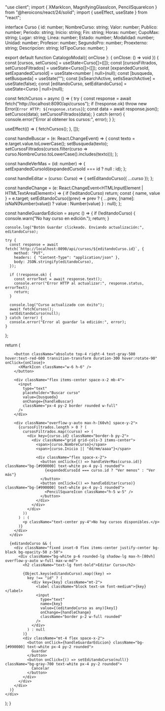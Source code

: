 "use client";
import { XMarkIcon, MagnifyingGlassIcon, PencilSquareIcon } from "@heroicons/react/24/solid";
import { useEffect, useState } from "react";

interface Curso {
  id: number;
  NombreCurso: string;
  Valor: number;
  Publico: number;
  Periodo: string;
  Inicio: string;
  Fin: string;
  Horas: number;
  CupoMax: string;
  Lugar: string;
  Linea: number;
  Estado: number;
  Modalidad: number;
  Unidad: number;
  Profesor: number;
  SegundoPro: number;
  Proexterno: string;
  Descripcion: string;
  IdTipoCurso: number;
}

export default function CatalogoModal({ onClose }: { onClose: () => void }) {
  const [cursos, setCursos] = useState<Curso[]>([]);
  const [cursosFiltrados, setCursosFiltrados] = useState<Curso[]>([]);
  const [expandedCursoId, setExpandedCursoId] = useState<number | null>(null);
  const [busqueda, setBusqueda] = useState("");
  const [isSearchActive, setIsSearchActive] = useState(false);
  const [editandoCurso, setEditandoCurso] = useState<Curso | null>(null);

  const fetchCursos = async () => {
    try {
      const response = await fetch("http://localhost:8090/api/cursos");
      if (!response.ok) throw new Error(`Error HTTP: ${response.status}`);
      const data = await response.json();
      setCursos(data);
      setCursosFiltrados(data);
    } catch (error) {
      console.error("Error al obtener los cursos:", error);
    }
  };

  useEffect(() => {
    fetchCursos();
  }, []);

  const handleBuscar = (e: React.ChangeEvent<HTMLInputElement>) => {
    const texto = e.target.value.toLowerCase();
    setBusqueda(texto);
    setCursosFiltrados(cursos.filter(curso => curso.NombreCurso.toLowerCase().includes(texto)));
  };

  const handleVerMas = (id: number) => {
    setExpandedCursoId(expandedCursoId === id ? null : id);
  };

  const handleEditar = (curso: Curso) => {
    setEditandoCurso({ ...curso });
  };

  const handleChange = (e: React.ChangeEvent<HTMLInputElement | HTMLTextAreaElement>) => {
    if (!editandoCurso) return;
    const { name, value } = e.target;
    setEditandoCurso((prev) => prev ? { ...prev, [name]: isNaN(Number(value)) ? value : Number(value) } : null);
  };

  const handleGuardarEdicion = async () => {
    if (!editandoCurso) {
      console.warn("No hay curso en edición.");
      return;
    }

    console.log("Botón Guardar clickeado. Enviando actualización:", editandoCurso);

    try {
      const response = await fetch(`http://localhost:8090/api/cursos/${editandoCurso.id}`, {
        method: "PUT",
        headers: { "Content-Type": "application/json" },
        body: JSON.stringify(editandoCurso),
      });

      if (!response.ok) {
        const errorText = await response.text();
        console.error("Error HTTP al actualizar:", response.status, errorText);
        return;
      }

      console.log("Curso actualizado con éxito");
      await fetchCursos();
      setEditandoCurso(null);
    } catch (error) {
      console.error("Error al guardar la edición:", error);
    }
  };

  return (
    <div className="fixed inset-0 flex items-center justify-center bg-black bg-opacity-50 z-50">
      <div className="relative bg-white p-6 rounded-lg shadow-lg w-full max-w-2xl max-h-[80vh] overflow-y-auto">
        
        <button className="absolute top-4 right-4 text-gray-500 hover:text-red-600 transition-transform duration-300 hover:rotate-90" onClick={onClose}>
          <XMarkIcon className="w-6 h-6" />
        </button>

        <div className="flex items-center space-x-2 mb-4">
          <input
            type="text"
            placeholder="Buscar curso"
            value={busqueda}
            onChange={handleBuscar}
            className="px-4 py-2 border rounded w-full"
          />
        </div>

        <div className="overflow-y-auto max-h-[60vh] space-y-2">
          {cursosFiltrados.length > 0 ? (
            cursosFiltrados.map((curso) => (
              <div key={curso.id} className="border-b py-2">
                <div className="grid grid-cols-3 items-center">
                  <span>{curso.NombreCurso}</span>
                  <span>{curso.Inicio || "dd/mm/aaaa"}</span>

                  <div className="flex space-x-2">
                    <button onClick={() => handleVerMas(curso.id)} className="bg-[#990000] text-white px-4 py-1 rounded">
                      {expandedCursoId === curso.id ? "Ver menos" : "Ver más"}
                    </button>
                    <button onClick={() => handleEditar(curso)} className="bg-[#990000] text-white px-4 py-1 rounded">
                      <PencilSquareIcon className="h-5 w-5" />
                    </button>
                  </div>
                </div>
              </div>
            ))
          ) : (
            <p className="text-center py-4">No hay cursos disponibles.</p>
          )}
        </div>
      </div>

      {editandoCurso && (
        <div className="fixed inset-0 flex items-center justify-center bg-black bg-opacity-50 z-50">
          <div className="bg-white p-6 rounded-lg shadow-lg max-h-[80vh] overflow-y-auto w-full max-w-md">
            <h2 className="text-lg font-bold">Editar Curso</h2>

            {Object.keys(editandoCurso).map((key) =>
              key !== "id" ? (
                <div key={key} className="mt-2">
                  <label className="block text-sm font-medium">{key}</label>
                  <input
                    type="text"
                    name={key}
                    value={(editandoCurso as any)[key]}
                    onChange={handleChange}
                    className="border p-2 w-full rounded"
                  />
                </div>
              ) : null
            )}
            <div className="mt-4 flex space-x-2">
              <button onClick={handleGuardarEdicion} className="bg-[#990000] text-white px-4 py-2 rounded">
                Guardar
              </button>
              <button onClick={() => setEditandoCurso(null)} className="bg-gray-700 text-white px-4 py-2 rounded">
                Cancelar
              </button>
            </div>
          </div>
        </div>
      )}
    </div>
  );
}